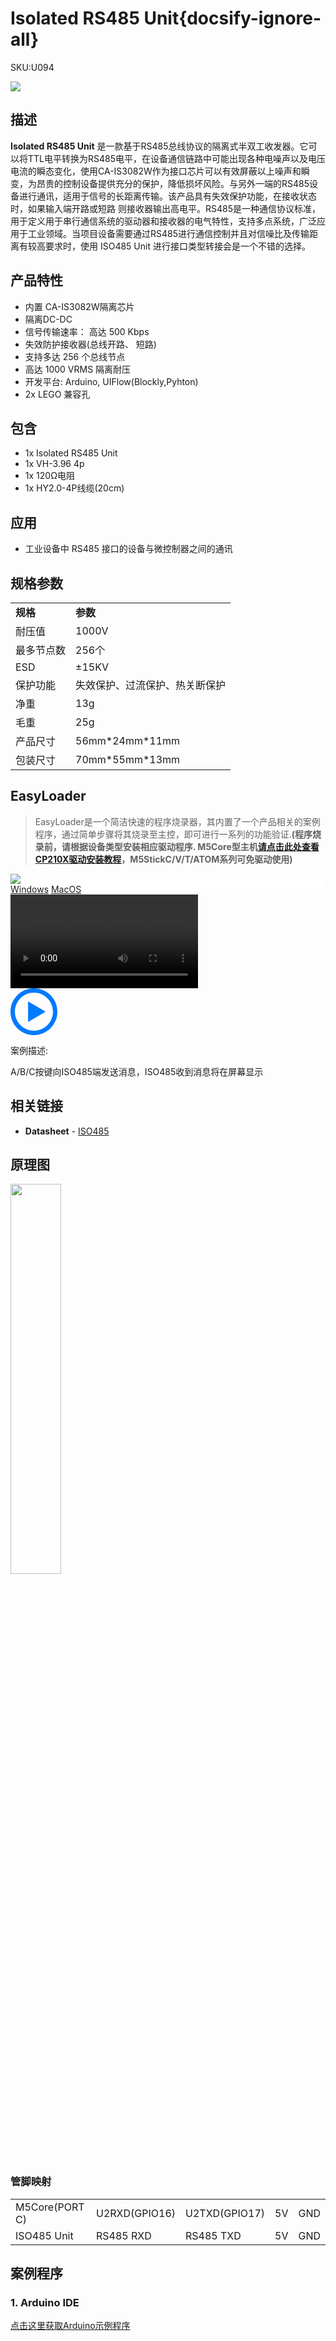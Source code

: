 # Isolated RS485 Unit{docsify-ignore-all}

<el-tag effect="plain">SKU:U094</el-tag>

<div class="product_pic"><img src="assets/img/product_pics/unit/iso485/iso485.webp"></div>

## 描述

**Isolated RS485 Unit** 是一款基于RS485总线协议的隔离式半双工收发器。它可以将TTL电平转换为RS485电平，在设备通信链路中可能出现各种电噪声以及电压电流的瞬态变化，使用CA-IS3082W作为接口芯片可以有效屏蔽以上噪声和瞬变，为昂贵的控制设备提供充分的保护，降低损坏风险。与另外一端的RS485设备进行通讯，适用于信号的长距离传输。该产品具有失效保护功能，在接收状态时，如果输入端开路或短路 则接收器输出高电平。RS485是一种通信协议标准，用于定义用于串行通信系统的驱动器和接收器的电气特性，支持多点系统，广泛应用于工业领域。当项目设备需要通过RS485进行通信控制并且对信噪比及传输距离有较高要求时，使用 ISO485 Unit 进行接口类型转接会是一个不错的选择。

## 产品特性

- 内置 CA-IS3082W隔离芯片
- 隔离DC-DC
- 信号传输速率： 高达 500 Kbps
- 失效防护接收器(总线开路、 短路)
- 支持多达 256 个总线节点
- 高达 1000 VRMS 隔离耐压
- 开发平台: Arduino, UIFlow(Blockly,Pyhton)
- 2x LEGO 兼容孔

## 包含

- 1x Isolated RS485 Unit
- 1x VH-3.96 4p
- 1x 120Ω电阻
- 1x HY2.0-4P线缆(20cm)

## 应用

- 工业设备中 RS485 接口的设备与微控制器之间的通讯

## 规格参数

<table>
   <tr style="font-weight:bold">
      <td>规格</td>
      <td>参数</td>
   </tr>
   <tr>
      <td>耐压值</td>
      <td>1000V</td>
   </tr>
   <tr>
      <td>最多节点数</td>
      <td>256个</td>
   </tr>
   <tr>
      <td>ESD</td>
      <td>±15KV</td>
   </tr>
   <tr>
      <td>保护功能</td>
      <td>失效保护、过流保护、热关断保护</td>
   </tr>
   <tr>
   <td>净重</td>
      <td>13g</td>
   </tr>
   <tr>
      <td>毛重</td>
      <td>25g</td>
   </tr>
   <tr>
      <td>产品尺寸</td>
      <td>56mm*24mm*11mm</td>
   </tr>
   <tr>
      <td>包装尺寸</td>
      <td>70mm*55mm*13mm</td>
   </tr>
 </table>

## EasyLoader

>EasyLoader是一个简洁快速的程序烧录器，其内置了一个产品相关的案例程序，通过简单步骤将其烧录至主控，即可进行一系列的功能验证.**(程序烧录前，请根据设备类型安装相应驱动程序. M5Core型主机[请点击此处查看CP210X驱动安装教程](zh_CN/arduino/arduino_development?id=安装串口驱动)，M5StickC/V/T/ATOM系列可免驱动使用)**

<div class="easyloader-box">
    <div style="background-color:white;">
        <div><img src="https://m5stack.oss-cn-shenzhen.aliyuncs.com/image/easyloader_intro.webp"></div>
        <div class="easyloader-btn">
            <a href="https://m5stack.oss-cn-shenzhen.aliyuncs.com/EasyLoader/Windows/UNIT/For%20M5Core/EasyLoader_ISO485_UNIT_With_M5Core.exe">Windows</a>
            <a href="https://m5stack.oss-cn-shenzhen.aliyuncs.com/EasyLoader/MacOS/UNIT/EasyLoader_ISO485_Unit_For_M5Core_.dmg">MacOS</a>
        </div>
    </div>
    <div>
        <video id="example_video" controls>
            <source src="https://m5stack.oss-cn-shenzhen.aliyuncs.com/video/Product_example_video/Unit/ISO485.mp4">
        </video>
        <div class="easyloader-mask">
        <a>
            <svg id="play-btn" t="1583228776634" class="icon" viewBox="0 0 1024 1024" version="1.1" xmlns="http://www.w3.org/2000/svg" p-id="4152" width="75" height="75"><path d="M512 0C229.216 0 0 229.216 0 512s229.216 512 512 512 512-229.216 512-512S794.784 0 512 0z m0 928C282.24 928 96 741.76 96 512S282.24 96 512 96s416 186.24 416 416-186.24 416-416 416zM384 288l384 224-384 224z" p-id="4153" fill="#007aff"></path></svg></a>
            <p>案例描述:</p>
            <p>A/B/C按键向ISO485端发送消息，ISO485收到消息将在屏幕显示</p>
        </div>
    </div>
</div>

## 相关链接

-  **Datasheet** - [ISO485](https://m5stack.oss-cn-shenzhen.aliyuncs.com/resource/docs/datasheet/unit/IS3082W.pdf)

## 原理图

<img src="assets/img/product_pics/unit/iso485/iso485_sch.webp" width="40%">

### 管脚映射

<table>
 <tr><td>M5Core(PORT C)</td><td>U2RXD(GPIO16)</td><td>U2TXD(GPIO17)</td><td>5V</td><td>GND</td></tr>
 <tr><td>ISO485 Unit</td><td>RS485 RXD</td><td>RS485 TXD</td><td>5V</td><td>GND</td></tr>
</table>

## 案例程序

### 1. Arduino IDE

[点击这里获取Arduino示例程序](https://github.com/m5stack/M5-ProductExampleCodes/tree/master/Unit/ISO485)


<script>

   var purchase_link = 'https://m5stack.com/collections/m5-unit/products/isolated-rs485-unit';

   anchor_search(purchase_link);
   scrollFunc();

</script>